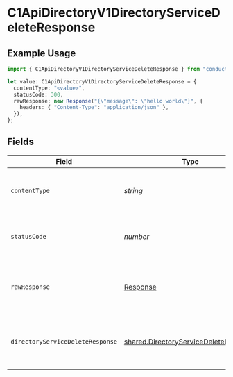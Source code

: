 # C1ApiDirectoryV1DirectoryServiceDeleteResponse

## Example Usage

```typescript
import { C1ApiDirectoryV1DirectoryServiceDeleteResponse } from "conductorone-sdk-typescript/sdk/models/operations";

let value: C1ApiDirectoryV1DirectoryServiceDeleteResponse = {
  contentType: "<value>",
  statusCode: 300,
  rawResponse: new Response("{\"message\": \"hello world\"}", {
    headers: { "Content-Type": "application/json" },
  }),
};
```

## Fields

| Field                                                                                                 | Type                                                                                                  | Required                                                                                              | Description                                                                                           |
| ----------------------------------------------------------------------------------------------------- | ----------------------------------------------------------------------------------------------------- | ----------------------------------------------------------------------------------------------------- | ----------------------------------------------------------------------------------------------------- |
| `contentType`                                                                                         | *string*                                                                                              | :heavy_check_mark:                                                                                    | HTTP response content type for this operation                                                         |
| `statusCode`                                                                                          | *number*                                                                                              | :heavy_check_mark:                                                                                    | HTTP response status code for this operation                                                          |
| `rawResponse`                                                                                         | [Response](https://developer.mozilla.org/en-US/docs/Web/API/Response)                                 | :heavy_check_mark:                                                                                    | Raw HTTP response; suitable for custom response parsing                                               |
| `directoryServiceDeleteResponse`                                                                      | [shared.DirectoryServiceDeleteResponse](../../../sdk/models/shared/directoryservicedeleteresponse.md) | :heavy_minus_sign:                                                                                    | Empty response with a status code indicating success.                                                 |